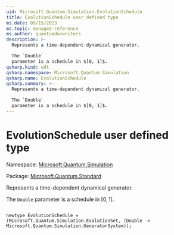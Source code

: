 ```yaml
---
uid: Microsoft.Quantum.Simulation.EvolutionSchedule
title: EvolutionSchedule user defined type
ms.date: 09/15/2023
ms.topic: managed-reference
ms.author: quantumdocwriters
description: >-
  Represents a time-dependent dynamical generator.

  The `Double`
  parameter is a schedule in $[0, 1]$.
qsharp.kind: udt
qsharp.namespace: Microsoft.Quantum.Simulation
qsharp.name: EvolutionSchedule
qsharp.summary: >-
  Represents a time-dependent dynamical generator.

  The `Double`
  parameter is a schedule in $[0, 1]$.
---
```


# EvolutionSchedule user defined type

Namespace: [Microsoft.Quantum.Simulation](xref:Microsoft.Quantum.Simulation)

Package: [Microsoft.Quantum.Standard](https://nuget.org/packages/Microsoft.Quantum.Standard)


Represents a time-dependent dynamical generator.The `Double`parameter is a schedule in $[0, 1]$.

```qsharp

newtype EvolutionSchedule = (Microsoft.Quantum.Simulation.EvolutionSet, (Double -> Microsoft.Quantum.Simulation.GeneratorSystem));
```

